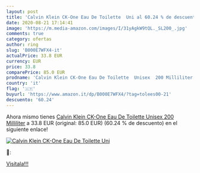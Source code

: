 ```yaml
---
layout: post
title: 'Calvin Klein CK-One Eau De Toilette  Uni al 60.24 % de descuento'
date: 2020-08-21 17:14:41
image: 'https://m.media-amazon.com/images/I/31yAgkW9tQL._SL200_.jpg'
comments: true
category: ofertas
author: ring
slug: 'B000E7WFX4-it'
actualPrice: 33.8 EUR
currency: EUR
price: 33.8
comparePrice: 85.0 EUR
prodname: 'Calvin Klein CK-One Eau De Toilette  Unisex  200 Milliliter'
country: 'it'
flag: '🇮🇹'
buyurl: 'https://www.amazon.it/dp/B000E7WFX4/?tag=tolees00-21'
descuento: '60.24'
---
```


Ahora mismo tienes [Calvin Klein CK-One Eau De Toilette  Unisex  200 Milliliter](https://www.amazon.it/dp/B000E7WFX4/?tag=tolees00-21) a 33.8 EUR (original: 85.0 EUR) (60.24 %  de descuento) en el siguiente enlace!

[![Calvin Klein CK-One Eau De Toilette  Uni](https://m.media-amazon.com/images/I/31yAgkW9tQL._SL200_.jpg)](https://www.amazon.it/dp/B000E7WFX4/?tag=tolees00-21)

🔎:


[Visítala!!!](https://www.amazon.it/dp/B000E7WFX4/?tag=tolees00-21)
